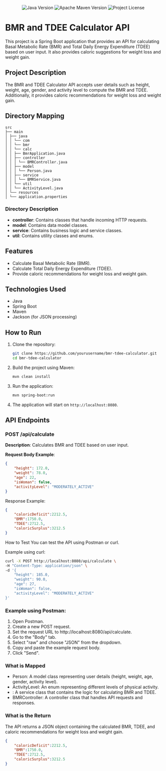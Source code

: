 <p align="center">
   <img src="https://img.shields.io/badge/Java-17.0.12-blue" alt="Java Version"/>
   <img src="https://img.shields.io/badge/Apache%20Maven-3.9.8-blue" alt="Apache Maven Version"/>
   <img src="https://img.shields.io/badge/license-MIT-green" alt="Project License"/>
</p>

# BMR and TDEE Calculator API

This project is a Spring Boot application that provides an API for calculating Basal Metabolic Rate (BMR) and Total Daily Energy Expenditure (TDEE) based on user input. It also provides caloric suggestions for weight loss and weight gain.

## Project Description

The BMR and TDEE Calculator API accepts user details such as height, weight, age, gender, and activity level to compute the BMR and TDEE. Additionally, it provides caloric recommendations for weight loss and weight gain.

## Directory Mapping
    src
    ├── main
    │ ├── java
    │ │ └── com
    │ │ └── bmr
    │ │ └── calc
    │ │ ├── BmrApplication.java
    │ │ ├── controller
    │ │ │ └── BMRController.java
    │ │ ├── model
    │ │ │ └── Person.java
    │ │ ├── service
    │ │ │ └── BMRService.java
    │ │ └── util
    │ │ └── ActivityLevel.java
    │ └── resources
    │ └── application.properties

### Directory Description

- **controller**: Contains classes that handle incoming HTTP requests.
- **model**: Contains data model classes.
- **service**: Contains business logic and service classes.
- **util**: Contains utility classes and enums.

## Features

- Calculate Basal Metabolic Rate (BMR).
- Calculate Total Daily Energy Expenditure (TDEE).
- Provide caloric recommendations for weight loss and weight gain.

## Technologies Used

- Java
- Spring Boot
- Maven
- Jackson (for JSON processing)

## How to Run

1. Clone the repository:
    ```bash
    git clone https://github.com/yourusername/bmr-tdee-calculator.git
    cd bmr-tdee-calculator
    ```

2. Build the project using Maven:
    ```bash
    mvn clean install
    ```

3. Run the application:
    ```bash
    mvn spring-boot:run
    ```

4. The application will start on `http://localhost:8080`.

## API Endpoints

### POST /api/calculate

**Description**: Calculates BMR and TDEE based on user input.

**Request Body Example**:
```json
{
    "height": 172.0,
    "weight": 78.0,
    "age": 22,
    "isWoman": false,
    "activityLevel": "MODERATELY_ACTIVE"
}
```

Response Example:
```json
{
    "caloricDeficit":2212.5,
    "BMR":1750.0,
    "TDEE":2712.5,
    "caloricSurplus":3212.5
}
```

How to Test
You can test the API using Postman or curl.

Example using curl:
```bash
curl -X POST http://localhost:8080/api/calculate \
-H "Content-Type: application/json" \
-d '{
    "height": 185.0,
    "weight": 90.0,
    "age": 27,
    "isWoman": false,
    "activityLevel": "MODERATELY_ACTIVE"
}'
```

### Example using Postman:
   1. Open Postman.
   2. Create a new POST request.
   3. Set the request URL to http://localhost:8080/api/calculate.
   4. Go to the "Body" tab.
   5. Select "raw" and choose "JSON" from the dropdown.
   6. Copy and paste the example request body.
   7. Click "Send".
### What is Mapped
- Person: A model class representing user details (height, weight, age, gender, activity level).
- ActivityLevel: An enum representing different levels of physical activity.
- : A service class that contains the logic for calculating BMR and TDEE.
- BMRController: A controller class that handles API requests and responses.
### What is the Return
The API returns a JSON object containing the calculated BMR, TDEE, and caloric recommendations for weight loss and weight gain.
```json
{
    "caloricDeficit":2212.5,
    "BMR":1750.0,
    "TDEE":2712.5,
    "caloricSurplus":3212.5
}
```